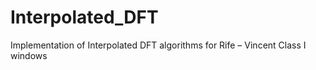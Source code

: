 # Interpolated_DFT
Implementation of Interpolated DFT algorithms for Rife – Vincent Class I windows
